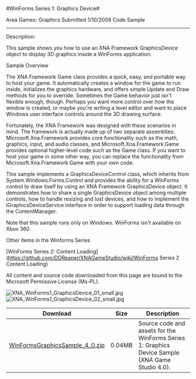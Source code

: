#WinForms Series 1: Graphics Device#

Area
Games: Graphics
Submitted
1/10/2008
Code Sample

---

Description:

This sample shows you how to use an XNA Framework GraphicsDevice object to display 3D graphics inside a WinForms application.

Sample Overview

The XNA Framework Game class provides a quick, easy, and portable way to host your game. It automatically creates a window for the game to run inside, initializes the graphics hardware, and offers simple Update and Draw methods for you to override. Sometimes the Game behavior just isn't flexible enough, though. Perhaps you want more control over how the window is created, or maybe you're writing a level editor and want to place Windows user interface controls around the 3D drawing surface.

Fortunately, the XNA Framework was designed with these scenarios in mind. The framework is actually made up of two separate assemblies: Microsoft.Xna.Framework provides core functionality such as the math, graphics, input, and audio classes, and Microsoft.Xna.Framework.Game provides optional higher-level code such as the Game class. If you want to host your game in some other way, you can replace the functionality from Microsoft.Xna.Framework.Game with your own code.

This sample implements a GraphicsDeviceControl class, which inherits from System.Windows.Forms.Control and provides the ability for a WinForms control to draw itself by using an XNA Framework GraphicsDevice object. It demonstrates how to share a single GraphicsDevice object among multiple controls, how to handle resizing and lost devices, and how to implement the IGraphicsDeviceService interface in order to support loading data through the ContentManager.

Note that this sample runs only on Windows. WinForms isn't available on Xbox 360.

Other items in the Winforms Series

[WinForms Series 2: Content Loading](https://github.com/DDReaper/XNAGameStudio/wiki/WinForms Series 2 Content Loading)


All content and source code downloaded from this page are bound to the Microsoft Permissive License (Ms-PL).

![XNA_WinForms1_GraphicsDevice_01_small.jpg](https://github.com/DDReaper/XNAGameStudio/blob/master/Images/XNA_WinForms1_GraphicsDevice_01_small.jpg)![XNA_WinForms1_GraphicsDevice_02_small.jpg](https://github.com/DDReaper/XNAGameStudio/blob/master/Images/XNA_WinForms1_GraphicsDevice_02_small.jpg)
	

Download | Size | Description
---|---|---|
[WinFormsGraphicsSample_4_0.zip](https://github.com/DDReaper/XNAGameStudio/blob/master/Samples/WinFormsGraphicsSample_4_0.zip?raw=true) | 0.04MB | Source code and assets for the WinForms Series 1: Graphics Device Sample (XNA Game Studio 4.0). 